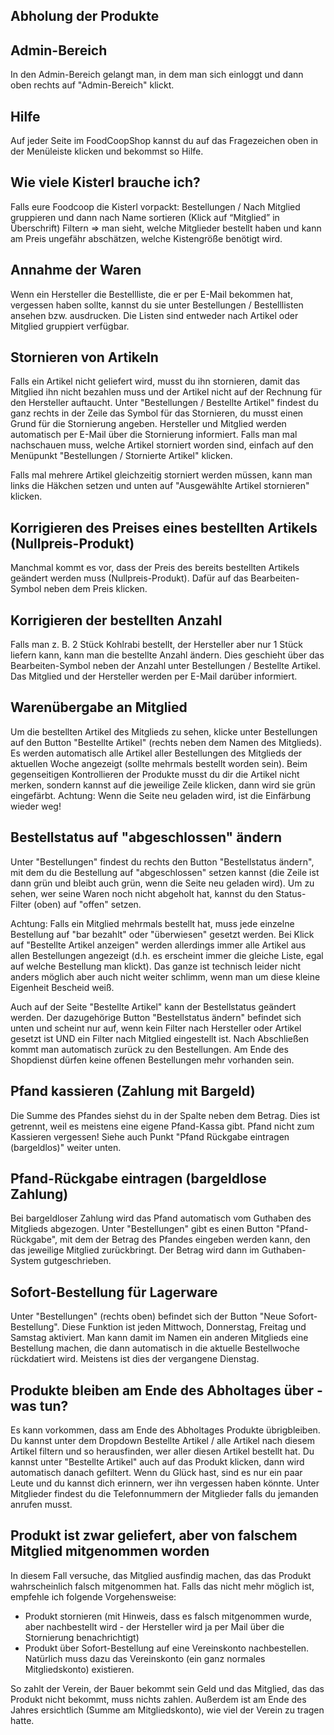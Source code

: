 ## Abholung der Produkte

## Admin-Bereich

In den Admin-Bereich gelangt man, in dem man sich einloggt und dann oben rechts auf "Admin-Bereich" klickt.

## Hilfe

Auf jeder Seite im FoodCoopShop kannst du auf das Fragezeichen oben in der Menüleiste klicken und bekommst so Hilfe.

## Wie viele Kisterl brauche ich?

Falls eure Foodcoop die Kisterl vorpackt: Bestellungen / Nach Mitglied gruppieren und dann nach Name sortieren (Klick auf “Mitglied” in Überschrift) Filtern => man sieht, welche Mitglieder bestellt haben und kann am Preis ungefähr abschätzen, welche Kistengröße benötigt wird.

## Annahme der Waren

Wenn ein Hersteller die Bestellliste, die er per E-Mail bekommen hat, vergessen haben sollte, kannst du sie unter Bestellungen / Bestelllisten ansehen bzw. ausdrucken. Die Listen sind entweder nach Artikel oder Mitglied gruppiert verfügbar.

## Stornieren von Artikeln

Falls ein Artikel nicht geliefert wird, musst du ihn stornieren, damit das Mitglied ihn nicht bezahlen muss und der Artikel nicht auf der Rechnung für den Hersteller auftaucht. Unter "Bestellungen / Bestellte Artikel" findest du ganz rechts in der Zeile das Symbol für das Stornieren, du musst einen Grund für die Stornierung angeben. Hersteller und Mitglied werden automatisch per E-Mail über die Stornierung informiert. Falls man mal nachschauen muss, welche Artikel storniert worden sind, einfach auf den Menüpunkt "Bestellungen / Stornierte Artikel" klicken.

Falls mal mehrere Artikel gleichzeitig storniert werden müssen, kann man links die Häkchen setzen und unten auf "Ausgewählte Artikel stornieren" klicken.

## Korrigieren des Preises eines bestellten Artikels (Nullpreis-Produkt)

Manchmal kommt es vor, dass der Preis des bereits bestellten Artikels geändert werden muss (Nullpreis-Produkt). Dafür auf das Bearbeiten-Symbol neben dem Preis klicken.

## Korrigieren der bestellten Anzahl

Falls man z. B. 2 Stück Kohlrabi bestellt, der Hersteller aber nur 1 Stück liefern kann, kann man die bestellte Anzahl ändern. Dies geschieht über das Bearbeiten-Symbol neben der Anzahl unter Bestellungen / Bestellte Artikel. Das Mitglied und der Hersteller werden per E-Mail darüber informiert.

## Warenübergabe an Mitglied

Um die bestellten Artikel des Mitglieds zu sehen, klicke unter Bestellungen auf den Button "Bestellte Artikel" (rechts neben dem Namen des Mitglieds). Es werden automatisch alle Artikel aller Bestellungen des Mitglieds der aktuellen Woche angezeigt (sollte mehrmals bestellt worden sein). Beim gegenseitigen Kontrollieren der Produkte musst du dir die Artikel nicht merken, sondern kannst auf die jeweilige Zeile klicken, dann wird sie grün eingefärbt. Achtung: Wenn die Seite neu geladen wird, ist die Einfärbung wieder weg!

## Bestellstatus auf "abgeschlossen" ändern

Unter "Bestellungen" findest du rechts den Button "Bestellstatus ändern", mit dem du die Bestellung auf "abgeschlossen" setzen kannst (die Zeile ist dann grün und bleibt auch grün, wenn die Seite neu geladen wird). Um zu sehen, wer seine Waren noch nicht abgeholt hat, kannst du den Status-Filter (oben) auf "offen" setzen.

Achtung: Falls ein Mitglied mehrmals bestellt hat, muss jede einzelne Bestellung auf "bar bezahlt" oder "überwiesen" gesetzt werden. Bei Klick auf "Bestellte Artikel anzeigen" werden allerdings immer alle Artikel aus allen Bestellungen angezeigt (d.h. es erscheint immer die gleiche Liste, egal auf welche Bestellung man klickt). Das ganze ist technisch leider nicht anders möglich aber auch nicht weiter schlimm, wenn man um diese kleine Eigenheit Bescheid weiß.

Auch auf der Seite "Bestellte Artikel" kann der Bestellstatus geändert werden. Der dazugehörige Button "Bestellstatus ändern" befindet sich unten und scheint nur auf, wenn kein Filter nach Hersteller oder Artikel gesetzt ist UND ein Filter nach Mitglied eingestellt ist. Nach Abschließen kommt man automatisch zurück zu den Bestellungen. Am Ende des Shopdienst dürfen keine offenen Bestellungen mehr vorhanden sein.

## Pfand kassieren (Zahlung mit Bargeld)

Die Summe des Pfandes siehst du in der Spalte neben dem Betrag. Dies ist getrennt, weil es meistens eine eigene Pfand-Kassa gibt. Pfand nicht zum Kassieren vergessen! Siehe auch Punkt "Pfand Rückgabe eintragen (bargeldlos)" weiter unten.

## Pfand-Rückgabe eintragen (bargeldlose Zahlung)

Bei bargeldloser Zahlung wird das Pfand automatisch vom Guthaben des Mitglieds abgezogen. Unter "Bestellungen" gibt es einen Button "Pfand-Rückgabe", mit dem der Betrag des Pfandes eingeben werden kann, den das jeweilige Mitglied zurückbringt. Der Betrag wird dann im Guthaben-System gutgeschrieben.

## Sofort-Bestellung für Lagerware

Unter "Bestellungen" (rechts oben) befindet sich der Button "Neue Sofort-Bestellung". Diese Funktion ist jeden Mittwoch, Donnerstag, Freitag und Samstag aktiviert. Man kann damit im Namen ein anderen Mitglieds eine Bestellung machen, die dann automatisch in die aktuelle Bestellwoche rückdatiert wird. Meistens ist dies der vergangene Dienstag.

## Produkte bleiben am Ende des Abholtages über - was tun?

Es kann vorkommen, dass am Ende des Abholtages Produkte übrigbleiben. Du kannst unter dem Dropdown Bestellte Artikel / alle Artikel nach diesem Artikel filtern und so herausfinden, wer aller diesen Artikel bestellt hat. Du kannst unter "Bestellte Artikel" auch auf das Produkt klicken, dann wird automatisch danach gefiltert. Wenn du Glück hast, sind es nur ein paar Leute und du kannst dich erinnern, wer ihn vergessen haben könnte. Unter Mitglieder findest du die Telefonnummern der Mitglieder falls du jemanden anrufen musst.

## Produkt ist zwar geliefert, aber von falschem Mitglied mitgenommen worden

In diesem Fall versuche, das Mitglied ausfindig machen, das das Produkt wahrscheinlich falsch mitgenommen hat. Falls das nicht mehr möglich ist, empfehle ich folgende Vorgehensweise:

* Produkt stornieren (mit Hinweis, dass es falsch mitgenommen wurde, aber nachbestellt wird - der Hersteller wird ja per Mail über die Stornierung benachrichtigt)
* Produkt über Sofort-Bestellung auf eine Vereinskonto nachbestellen. Natürlich muss dazu das Vereinskonto (ein ganz normales Mitgliedskonto) existieren.

So zahlt der Verein, der Bauer bekommt sein Geld und das Mitglied, das das Produkt nicht bekommt, muss nichts zahlen. Außerdem ist am Ende des Jahres ersichtlich (Summe am Mitgliedskonto), wie viel der Verein zu tragen hatte.
